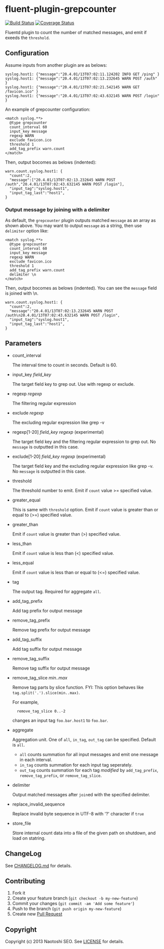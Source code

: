 # fluent-plugin-grepcounter

[![Build Status](https://secure.travis-ci.org/sonots/fluent-plugin-grepcounter.png?branch=master)](http://travis-ci.org/sonots/fluent-plugin-grepcounter)
[![Coverage Status](https://coveralls.io/repos/sonots/fluent-plugin-grepcounter/badge.png?branch=master)](https://coveralls.io/r/sonots/fluent-plugin-grepcounter?branch=master)

Fluentd plugin to count the number of matched messages, and emit if exeeds the `threshold`. 

## Configuration

Assume inputs from another plugin are as belows:

    syslog.host1: {"message":"20.4.01/13T07:02:11.124202 INFO GET /ping" }
    syslog.host1: {"message":"20.4.01/13T07:02:13.232645 WARN POST /auth" }
    syslog.host1: {"message":"20.4.01/13T07:02:21.542145 WARN GET /favicon.ico" }
    syslog.host1: {"message":"20.4.01/13T07:02:43.632145 WARN POST /login" }

An example of grepcounter configuration:

    <match syslog.**>
      @type grepcounter
      count_interval 60
      input_key message
      regexp WARN
      exclude favicon.ico
      threshold 1
      add_tag_prefix warn.count
    </match>

Then, output bocomes as belows (indented):

    warn.count.syslog.host1: {
      "count":2,
      "message":["20.4.01/13T07:02:13.232645 WARN POST /auth","20.4.01/13T07:02:43.632145 WARN POST /login"],
      "input_tag":"syslog.host1",
      "input_tag_last":"host1",
    }

### Output message by joining with a delimiter

As default, the `grepcounter` plugin outputs matched `message` as an array as shown above. 
You may want to output `message` as a string, then use `delimiter` option like:

    <match syslog.**>
      @type grepcounter
      count_interval 60
      input_key message
      regexp WARN
      exclude favicon.ico
      threshold 1
      add_tag_prefix warn.count
      delimiter \n
    </match>

Then, output bocomes as belows (indented). You can see the `message` field is joined with \n.

    warn.count.syslog.host1: {
      "count":2,
      "message":"20.4.01/13T07:02:13.232645 WARN POST /auth\n20.4.01/13T07:02:43.632145 WARN POST /login",
      "input_tag":"syslog.host1",
      "input_tag_last":"host1",
    }

## Parameters

- count\_interval

    The interval time to count in seconds. Default is 60.

- input\_key *field\_key*

    The target field key to grep out. Use with regexp or exclude. 

- regexp *regexp*

    The filtering regular expression

- exclude *regexp*

    The excluding regular expression like grep -v

- regexp[1-20] *field\_key* *regexp* (experimental)

    The target field key and the filtering regular expression to grep out. No `message` is outputted in this case.

- exclude[1-20] *field_key* *regexp* (experimental)

    The target field key and the excluding regular expression like grep -v. No `message` is outputted in this case.

- threshold

    The threshold number to emit. Emit if `count` value >= specified value.

- greater\_equal

    This is same with `threshold` option. Emit if `count` value is greater than or equal to (>=) specified value. 
    
- greater\_than

    Emit if `count` value is greater than (>) specified value. 
    
- less\_than

    Emit if `count` value is less than (<) specified value. 

- less\_equal

    Emit if `count` value is less than or equal to (<=) specified value. 

- tag

    The output tag. Required for aggregate `all`. 

- add\_tag\_prefix

    Add tag prefix for output message

- remove\_tag\_prefix

    Remove tag prefix for output message

- add\_tag\_suffix

    Add tag suffix for output message

- remove\_tag\_suffix

    Remove tag suffix for output message

* remove_tag_slice *min..max*

    Remove tag parts by slice function. FYI: This option behaves like `tag.split('.').slice(min..max)`.

    For example,

        remove_tag_slice 0..-2

    changes an input tag `foo.bar.host1` to `foo.bar`. 

* aggregate

    Aggregation unit. One of `all`, `in_tag`, `out_tag` can be specified. Default is `all`.

    * `all` counts summation for all input messages and emit one message in each interval.
    * `in_tag` counts summation for each input tag seperately. 
    * `out_tag` counts summation for each tag *modified* by `add_tag_prefix`, `remove_tag_prefix`, or `remove_tag_slice`. 

- delimiter

    Output matched messages after `join`ed with the specified delimiter.

- replace\_invalid\_sequence

    Replace invalid byte sequence in UTF-8 with '?' character if `true`

- store\_file

    Store internal count data into a file of the given path on shutdown, and load on statring. 

## ChangeLog

See [CHANGELOG.md](CHANGELOG.md) for details.

## Contributing

1. Fork it
2. Create your feature branch (`git checkout -b my-new-feature`)
3. Commit your changes (`git commit -am 'Add some feature'`)
4. Push to the branch (`git push origin my-new-feature`)
5. Create new [Pull Request](../../pull/new/master)

## Copyright

Copyright (c) 2013 Naotoshi SEO. See [LICENSE](LICENSE) for details.

